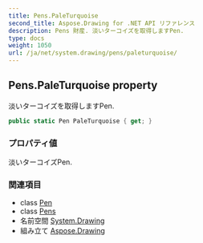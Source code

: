 ```yaml
---
title: Pens.PaleTurquoise
second_title: Aspose.Drawing for .NET API リファレンス
description: Pens 財産. 淡いターコイズを取得しますPen.
type: docs
weight: 1050
url: /ja/net/system.drawing/pens/paleturquoise/
---
```

## Pens.PaleTurquoise property

淡いターコイズを取得しますPen.

```csharp
public static Pen PaleTurquoise { get; }
```

### プロパティ値

淡いターコイズPen.

### 関連項目

* class [Pen](../../pen/)
* class [Pens](../)
* 名前空間 [System.Drawing](../../pens/)
* 組み立て [Aspose.Drawing](../../../)


